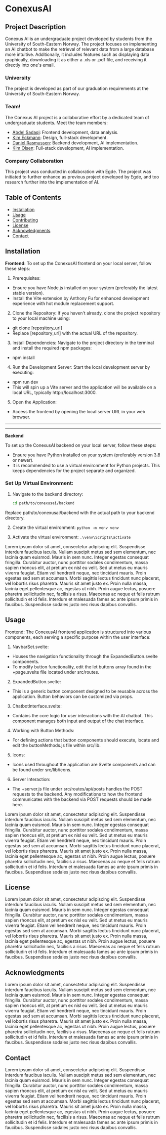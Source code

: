 # ConexusAI

## Project Description

Conexus AI is an undergraduate project developed by students from the University of South-Eastern Norway. The project focuses on implementing an AI chatbot to make the retrieval of relevant data from a large database more intuitive. Additionally, it includes features such as displaying data graphically, downloading it as either a .xls or .pdf file, and receiving it directly into one's email.

### University

The project is developed as part of our graduation requirements at the University of South-Eastern Norway.

### Team!

The Conexus AI project is a collaborative effort by a dedicated team of undergraduate students. Meet the team members:

- [Abdel Sadaqi](link-to-profile): Frontend development, data analysis.
- [Kim Eckmann](link-to-profile): Design, full-stack development.
- [Daniel Rasmussen](link-to-profile): Backend development, AI implementation.
- [Kim Olsen](link-to-profile): Full-stack development, AI implementation.

### Company Collaboration

This project was conducted in collaboration with Egde. The project was initiated to further enhance as previous project developed by Egde, and too research further into the implementation of AI.

## Table of Contents

- [Installation](#installation)
- [Usage](#usage)
- [Contributing](#contributing)
- [License](#license)
- [Acknowledgments](#acknowledgments)
- [Contact](#contact)

## Installation

**Frontend:**
To set up the ConexusAI frontend on your local server, follow these steps:

1. Prerequisites:

- Ensure you have Node.js installed on your system (preferably the latest stable version).
- Install the Vite extension by Anthony Fu for enhanced development experience with hot module replacement support.

2. Clone the Repository:
   If you haven't already, clone the project repository to your local machine using:

- git clone [repository_url]
- Replace [repository_url] with the actual URL of the repository.

3. Install Dependencies:
   Navigate to the project directory in the terminal and install the required npm packages:

- npm install

4. Run the Development Server:
   Start the local development server by executing:

- npm run dev
- This will spin up a Vite server and the application will be available on a local URL, typically http://localhost:3000.

5. Open the Application:

- Access the frontend by opening the local server URL in your web browser.

------------------------------------------------------------------------------------------
-----------------------------------------------------------------------------------
**Backend**

To set up the ConexusAI backend on your local server, follow these steps:
- Ensure you have Python installed on your system (preferably version 3.8 or newer).
- It is recommended to use a virtual environment for Python projects. This keeps dependencies for the project separate and organized.

### Set Up Virtual Environment:

1. Navigate to the backend directory:
   ```bash
   cd path/to/conexusai/backend
Replace path/to/conexusai/backend with the actual path to your backend directory.

2. Create the virtual environment:
`python -m venv venv`

3. Activate the virtual environment:
```.\venv\Scripts\activate```


Lorem ipsum dolor sit amet, consectetur adipiscing elit. Suspendisse interdum faucibus iaculis. Nullam suscipit metus sed sem elementum, nec lacinia quam euismod. Mauris in sem nunc. Integer egestas consequat fringilla. Curabitur auctor, nunc porttitor sodales condimentum, massa sapien rhoncus elit, at pretium ex nisl eu velit. Sed ut metus eu mauris viverra feugiat. Etiam vel hendrerit neque, nec tincidunt mauris. Proin egestas sed sem at accumsan. Morbi sagittis lectus tincidunt nunc placerat, vel lobortis risus pharetra. Mauris sit amet justo ex. Proin nulla massa, lacinia eget pellentesque ac, egestas ut nibh. Proin augue lectus, posuere pharetra sollicitudin nec, facilisis a risus. Maecenas ac neque et felis rutrum sollicitudin et id felis. Interdum et malesuada fames ac ante ipsum primis in faucibus. Suspendisse sodales justo nec risus dapibus convallis.

## Usage

Frontend:
The ConexusAI frontend application is structured into various components, each serving a specific purpose within the user interface:

1. NavbarSet.svelte:

- Houses the navigation functionality through the ExpandedButton.svelte components.
- To modify button functionality, edit the let buttons array found in the +page.svelte file located under src/routes.

2. ExpandedButton.svelte:

- This is a generic button component designed to be reusable across the application. Button behaviors can be customized via props.

3. ChatbotInterface.svelte:

- Contains the core logic for user interactions with the AI chatbot. This component manages both input and output of the chat interface.

4. Working with Button Methods:

- For defining actions that button components should execute, locate and edit the buttonMethods.js file within src/lib.

5. Icons:

- Icons used throughout the application are Svelte components and can be found under src/lib/icons.

6. Server Interaction:

- The +server.js file under src/routes/api/posts handles the POST requests to the backend. Any modifications to how the frontend communicates with the backend via POST requests should be made here.

Lorem ipsum dolor sit amet, consectetur adipiscing elit. Suspendisse interdum faucibus iaculis. Nullam suscipit metus sed sem elementum, nec lacinia quam euismod. Mauris in sem nunc. Integer egestas consequat fringilla. Curabitur auctor, nunc porttitor sodales condimentum, massa sapien rhoncus elit, at pretium ex nisl eu velit. Sed ut metus eu mauris viverra feugiat. Etiam vel hendrerit neque, nec tincidunt mauris. Proin egestas sed sem at accumsan. Morbi sagittis lectus tincidunt nunc placerat, vel lobortis risus pharetra. Mauris sit amet justo ex. Proin nulla massa, lacinia eget pellentesque ac, egestas ut nibh. Proin augue lectus, posuere pharetra sollicitudin nec, facilisis a risus. Maecenas ac neque et felis rutrum sollicitudin et id felis. Interdum et malesuada fames ac ante ipsum primis in faucibus. Suspendisse sodales justo nec risus dapibus convallis.

## License

Lorem ipsum dolor sit amet, consectetur adipiscing elit. Suspendisse interdum faucibus iaculis. Nullam suscipit metus sed sem elementum, nec lacinia quam euismod. Mauris in sem nunc. Integer egestas consequat fringilla. Curabitur auctor, nunc porttitor sodales condimentum, massa sapien rhoncus elit, at pretium ex nisl eu velit. Sed ut metus eu mauris viverra feugiat. Etiam vel hendrerit neque, nec tincidunt mauris. Proin egestas sed sem at accumsan. Morbi sagittis lectus tincidunt nunc placerat, vel lobortis risus pharetra. Mauris sit amet justo ex. Proin nulla massa, lacinia eget pellentesque ac, egestas ut nibh. Proin augue lectus, posuere pharetra sollicitudin nec, facilisis a risus. Maecenas ac neque et felis rutrum sollicitudin et id felis. Interdum et malesuada fames ac ante ipsum primis in faucibus. Suspendisse sodales justo nec risus dapibus convallis.

## Acknowledgments

Lorem ipsum dolor sit amet, consectetur adipiscing elit. Suspendisse interdum faucibus iaculis. Nullam suscipit metus sed sem elementum, nec lacinia quam euismod. Mauris in sem nunc. Integer egestas consequat fringilla. Curabitur auctor, nunc porttitor sodales condimentum, massa sapien rhoncus elit, at pretium ex nisl eu velit. Sed ut metus eu mauris viverra feugiat. Etiam vel hendrerit neque, nec tincidunt mauris. Proin egestas sed sem at accumsan. Morbi sagittis lectus tincidunt nunc placerat, vel lobortis risus pharetra. Mauris sit amet justo ex. Proin nulla massa, lacinia eget pellentesque ac, egestas ut nibh. Proin augue lectus, posuere pharetra sollicitudin nec, facilisis a risus. Maecenas ac neque et felis rutrum sollicitudin et id felis. Interdum et malesuada fames ac ante ipsum primis in faucibus. Suspendisse sodales justo nec risus dapibus convallis.

## Contact

Lorem ipsum dolor sit amet, consectetur adipiscing elit. Suspendisse interdum faucibus iaculis. Nullam suscipit metus sed sem elementum, nec lacinia quam euismod. Mauris in sem nunc. Integer egestas consequat fringilla. Curabitur auctor, nunc porttitor sodales condimentum, massa sapien rhoncus elit, at pretium ex nisl eu velit. Sed ut metus eu mauris viverra feugiat. Etiam vel hendrerit neque, nec tincidunt mauris. Proin egestas sed sem at accumsan. Morbi sagittis lectus tincidunt nunc placerat, vel lobortis risus pharetra. Mauris sit amet justo ex. Proin nulla massa, lacinia eget pellentesque ac, egestas ut nibh. Proin augue lectus, posuere pharetra sollicitudin nec, facilisis a risus. Maecenas ac neque et felis rutrum sollicitudin et id felis. Interdum et malesuada fames ac ante ipsum primis in faucibus. Suspendisse sodales justo nec risus dapibus convallis.
